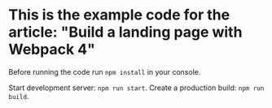 # This is the example code for the article: "Build a landing page with Webpack 4"

Before running the code run `npm install` in your console.

Start development server: `npm run start`.
Create a production build: `npm run build`.
